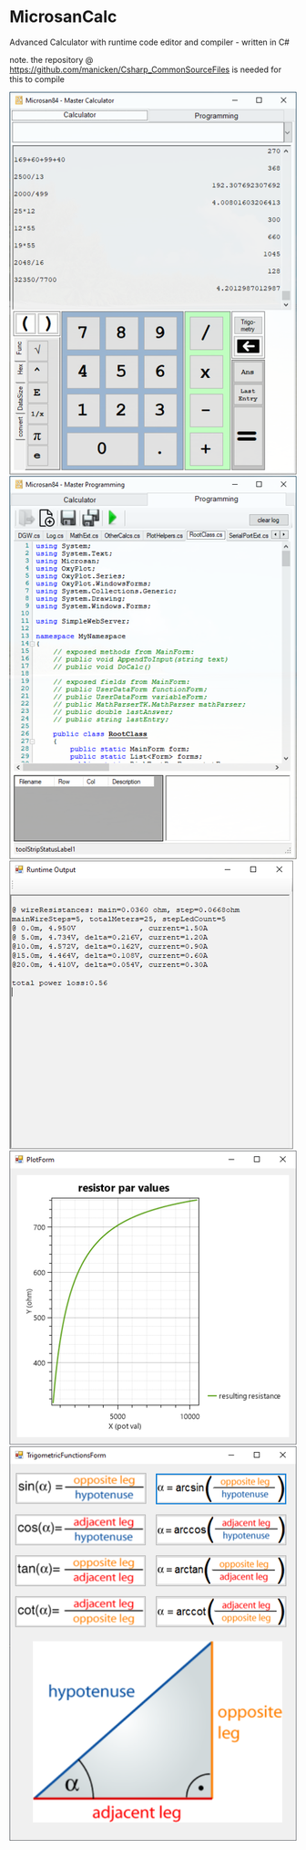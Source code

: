 # MicrosanCalc
Advanced Calculator with runtime code editor and compiler - written in C#

note. the repository @ https://github.com/manicken/Csharp_CommonSourceFiles is needed for this to compile

![Main Tab](/MainTab.png)
![Programming Tab](/ProgrammingTab.png)
![Runtime Output Log](/RuntimeOutputLog.png)
![Plot Window](/Plot.png)
![Trigometric Functions Window](/TrigometricFunctions.png)

